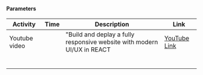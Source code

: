 #### Parameters

| Activity | Time | Description | Link |
| ---- | ---- | ----------- | -------|
| Youtube video |  | "Build and deplay a fully responsive website with modern UI/UX in REACT | <a href="https://www.youtube.com/watch?v=_oO4Qi5aVZs">YouTube Link</a> 
|  |  |  | |
|  |  |  | |
|  |  |  | |
|  |  |  | |
|  |  |  | |
|  |  |  | |
